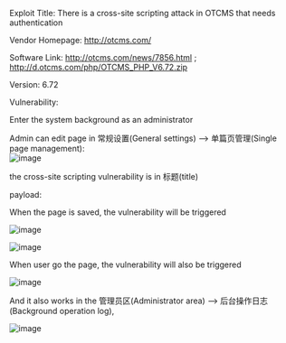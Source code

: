 Exploit Title: There is a cross-site scripting attack in OTCMS that needs authentication

Vendor Homepage: http://otcms.com/

Software Link: http://otcms.com/news/7856.html ; http://d.otcms.com/php/OTCMS_PHP_V6.72.zip

Version: 6.72

Vulnerability:

Enter the system background as an administrator

Admin can edit page in 常规设置(General settings) --> 单篇页管理(Single page management):  
![image](https://user-images.githubusercontent.com/98327377/228747795-92da371c-d013-4cdc-b27d-2b0a42f23471.png)

the cross-site scripting vulnerability is in 标题(title) 

payload:<script>alert(1)</script>

When the page is saved, the vulnerability will be triggered

![image](https://user-images.githubusercontent.com/98327377/228750224-21743d6c-1657-4e00-b544-b24267fde2f3.png)

![image](https://user-images.githubusercontent.com/98327377/228751592-cfb67ccc-192f-4022-a06f-2fc491df5628.png)

When user go the page, the vulnerability will also be triggered

![image](https://user-images.githubusercontent.com/98327377/228750285-a7076b34-2bf0-4de6-8109-1314134416dc.png)

And it also works in the 管理员区(Administrator area) --> 后台操作日志(Background operation log),

![image](https://user-images.githubusercontent.com/98327377/228750379-555d5d39-4c94-4532-8938-b0f425d1b56c.png)
